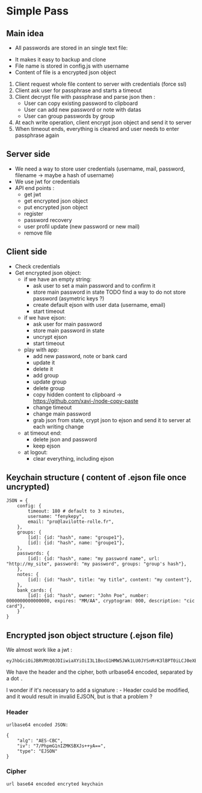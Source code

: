 # Simple Pass
## Main idea

- All passwords are stored in an single text file:
 * It makes it easy to backup and clone
 * File name is stored in config.js with username
 * Content of file is a encrypted json object

 1. Client request whole file content to server with credentials (force ssl)
 2. Client ask user for passphrase and starts a timeout
 3. Client decrypt file with passphrase and parse json then :
    - User can copy existing password to clipboard
    - User can add new password or note with datas
    - User can group passwords by group
 4. At each write operation, client encrypt json object and send it to server
 5. When timeout ends, everything is cleared and user needs to enter passphrase again

## Server side

- We need a way to store user credentials (username, mail, password, filename -> maybe a hash of username)
- We use jwt for credentials
- API end points :
    - get jwt
    - get encrypted json object
    - put encrypted json object
    - register
    - password recovery
    - user profil update (new password or new mail)
    - remove file

## Client side

- Check credentials
- Get encrypted json object:
    - if we have an empty string:
        - ask user to set a main password and to confirm it
        - store main password in state TODO find a way to do not store password (asymetric keys ?)
        - create default ejson with user data (username, email)
        - start timeout
    - if we have ejson:
        - ask user for main password
        - store main password in state
        - uncrypt ejson
        - start timeout
    - play with app:
        - add new password, note or bank card
        - update it
        - delete it
        - add group
        - update group
        - delete group
        - copy hidden content to clipboard -> https://github.com/xavi-/node-copy-paste
        - change timeout
        - change main password
        - grab json from state, crypt json to ejson and send it to server at each writing change
    - at timeout end:
        - delete json and password
        - keep ejson
    - at logout:
        - clear everything, including ejson


## Keychain structure ( content of .ejson file once uncrypted)

    JSON = {
        config: {
            timeout: 180 # default to 3 minutes,
            username: "fenykepy",
            email: "pro@lavilotte-rolle.fr",
        },
        groups: {
            [id]: {id: "hash", name: "groupe1"},
            [id]: {id: "hash", name: "groupe1"},
        },
        passwords: {
            [id]: {id: "hash", name: "my password name", url: "http://my_site", password: "my password", groups: "group's hash"},
        },
        notes: {
            [id]: {id: "hash", title: "my title", content: "my content"},
        },
        bank_cards: {
            [id]: {id: "hash", owner: "John Poe", number: 0000000000000000, expires: "MM/AA", cryptogram: 000, description: "cic card"},
        }
    }

## Encrypted json object structure (.ejson file)

We almost work like a jwt :

    eyJhbGciOiJBRVMtQ0JDIiwiaXYiOiI3L1BocG1HMW5JWk1LU0JYSnMrK3lBPT0iLCJ0eXBlIjoiRUpTT04ifQ.k6UhQG_mZUnhkgoiOiWeZw28RcFzgBMHL38IsFMT2q-

We have the header and the cipher, both urlbase64 encoded, separated by a dot `.`

I wonder if it's necessary to add a signature :
    - Header could be modified, and it would result in invalid EJSON, but is that a problem ?

### Header
    urlbase64 encoded JSON:
    
    {
        "alg": "AES-CBC",
        "iv": "7/PhpmG1nIZMKSBXJs++yA==",
        "type": "EJSON"
    }

### Cipher
    url base64 encoded encryted keychain
    

